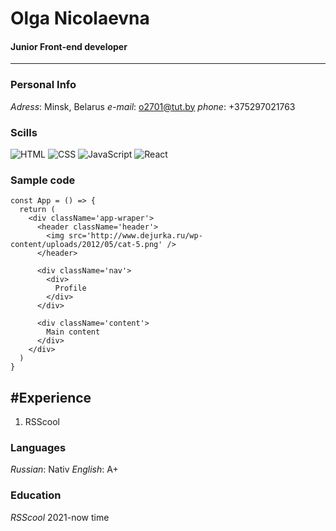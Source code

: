 # Olga Nicolaevna
#### Junior Front-end developer
___

### Personal Info
*Adress*: Minsk, Belarus
*e-mail*: o2701@tut.by
*phone*: +375297021763

### Scills

![HTML](https://img.shields.io/badge/-HTML-3B4253?style=for-the-badge&logo=HTML)
![CSS](https://img.shields.io/badge/-CSS-3B4253?style=for-the-badge&logo=CSS)
![JavaScript](https://img.shields.io/badge/-JavaScript-3B4253?style=for-the-badge&logo=JavaScript)
![React](https://img.shields.io/badge/-React-3B4253?style=for-the-badge&logo=React)

### Sample code

```
const App = () => {
  return (
    <div className='app-wraper'>
      <header className='header'>
        <img src='http://www.dejurka.ru/wp-content/uploads/2012/05/cat-5.png' />
      </header>

      <div className='nav'>
        <div>
          Profile
        </div>
      </div>

      <div className='content'>
        Main content
      </div>
    </div>
  )
}
```
## #Experience
1. RSScool
   
### Languages

_Russian_: Nativ
_English_: A+

### Education  
_RSScool_ 2021-now time 
